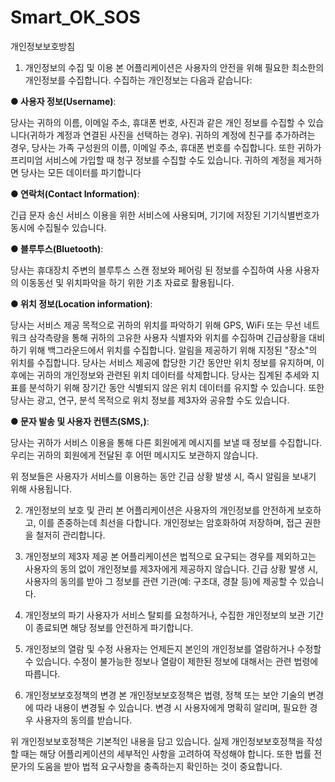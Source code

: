 # Smart_OK_SOS
개인정보보호방침


1. 개인정보의 수집 및 이용
본 어플리케이션은 사용자의 안전을 위해 필요한 최소한의 개인정보를 수집합니다. 수집하는 개인정보는 다음과 같습니다:



**● 사용자 정보(Username)**:

 당사는 귀하의 이름, 이메일 주소, 휴대폰 번호, 사진과 같은 개인 정보를 수집할 수 있습니다(귀하가 계정과 연결된 사진을 선택하는 경우). 귀하의 계정에 친구를 추가하려는 경우, 당사는 가족 구성원의 이름, 이메일 주소, 휴대폰 번호를 수집합니다. 또한 귀하가 프리미엄 서비스에 가입할 때 청구 정보를 수집할 수도 있습니다. 귀하의 계정을 제거하면 당사는 모든 데이터를 파기합니다

**● 연락처(Contact Information)**:

 긴급 문자 송신 서비스 이용을 위한 서비스에 사용되며, 기기에 저장된 기기식별번호가 동시에 수집될수 있습니다.

**● 블루투스(Bluetooth)**:

 당사는 휴대장치 주변의 블루투스 스캔 정보와 페어링 된 정보를 수집하여 사용 사용자의 이동동선 및 위치파악을 하기 위한 기초 자료로 활용됩니다.

**● 위치 정보(Location information)**:

 당사는 서비스 제공 목적으로 귀하의 위치를 ​​파악하기 위해 GPS, WiFi 또는 무선 네트워크 삼각측량을 통해 귀하의 고유한 사용자 식별자와 위치를 수집하며 긴급상황을 대비하기 위해 백그라운드에서 위치를 수집합니다. 알림을 제공하기 위해 지정된 "장소"의 위치를 ​​수집합니다. 당사는 서비스 제공에 합당한 기간 동안만 위치 정보를 유지하며, 이후에는 귀하의 개인정보와 관련된 위치 데이터를 삭제합니다. 당사는 집계된 추세와 지표를 분석하기 위해 장기간 동안 식별되지 않은 위치 데이터를 유지할 수 있습니다. 또한 당사는 광고, 연구, 분석 목적으로 위치 정보를 제3자와 공유할 수도 있습니다.

**● 문자 발송 및 사용자 컨텐츠(SMS,)**:

 당사는 귀하가 서비스 이용을 통해 다른 회원에게 메시지를 보낼 때 정보를 수집합니다. 우리는 귀하의 회원에게 전달된 후 어떤 메시지도 보관하지 않습니다.





위 정보들은 사용자가 서비스를 이용하는 동안 긴급 상황 발생 시, 즉시 알림을 보내기 위해 사용됩니다.


2. 개인정보의 보호 및 관리
본 어플리케이션은 사용자의 개인정보를 안전하게 보호하고, 이를 존중하는데 최선을 다합니다. 개인정보는 암호화하여 저장하며, 접근 권한을 철저히 관리합니다.


3. 개인정보의 제3자 제공
본 어플리케이션은 법적으로 요구되는 경우를 제외하고는 사용자의 동의 없이 개인정보를 제3자에게 제공하지 않습니다. 긴급 상황 발생 시, 사용자의 동의를 받아 그 정보를 관련 기관(예: 구조대, 경찰 등)에 제공할 수 있습니다.


4. 개인정보의 파기
사용자가 서비스 탈퇴를 요청하거나, 수집한 개인정보의 보관 기간이 종료되면 해당 정보를 안전하게 파기합니다.


5. 개인정보의 열람 및 수정
사용자는 언제든지 본인의 개인정보를 열람하거나 수정할 수 있습니다. 수정이 불가능한 정보나 열람이 제한된 정보에 대해서는 관련 법령에 따릅니다.


6. 개인정보보호정책의 변경
본 개인정보보호정책은 법령, 정책 또는 보안 기술의 변경에 따라 내용이 변경될 수 있습니다. 변경 시 사용자에게 명확히 알리며, 필요한 경우 사용자의 동의를 받습니다.

위 개인정보보호정책은 기본적인 내용을 담고 있습니다. 실제 개인정보보호정책을 작성할 때는 해당 어플리케이션의 세부적인 사항을 고려하여 작성해야 합니다. 또한 법률 전문가의 도움을 받아 법적 요구사항을 충족하는지 확인하는 것이 중요합니다.
